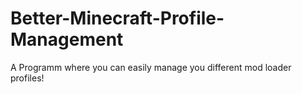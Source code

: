 # Better-Minecraft-Profile-Management
A Programm where you can easily manage you different mod loader profiles!
